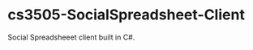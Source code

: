 cs3505-SocialSpreadsheet-Client
===============================

Social Spreadsheeet client built in C#.
